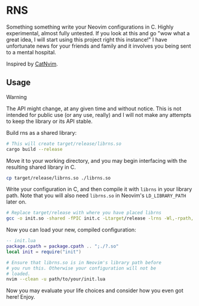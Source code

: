 # RNS

Something something write your Neovim configurations in C. Highly experimental,
almost fully untested. If you look at this and go "wow what a great idea, I will
start using this project right this instance!" I have unfortunate news for your
friends and family and it involves you being sent to a mental hospital.

Inspired by [CatNvim](https://github.com/rewhile/CatNvim).

## Usage

> [!WARNING]
> The API might change, at any given time and without notice. This is not
> intended for public use (or any use, really) and I will not make any attempts
> to keep the library or its API stable.

Build rns as a shared library:

```bash
# This will create target/release/librns.so
cargo build --release
```

Move it to your working directory, and you may begin interfacing with the
resulting shared library in C.

```bash
cp target/release/librns.so ./librns.so
```

Write your configuration in C, and then compile it with `librns` in your library
path. Note that you will also need `librns.so` in Neovim's `LD_LIBRARY_PATH`
later on.

```bash
# Replace target/release with where you have placed librns
gcc -o init.so -shared -fPIC init.c -Ltarget/release -lrns -Wl,-rpath,./
```

Now you can load your new, compiled configuration:

```lua
-- init.lua
package.cpath = package.cpath .. ";./?.so"
local init = require("init")
```

```bash
# Ensure that librns.so is in Neovim's library path before
# you run this. Otherwise your configuration will not be
# loaded.
nvim --clean -u path/to/your/init.lua
```

Now you may evaluate your life choices and consider how you even got here!
Enjoy.
